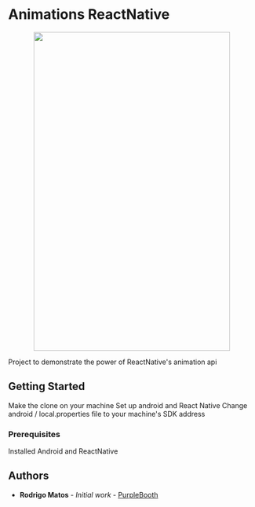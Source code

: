 # Animations ReactNative

<p align="center">
<img src="animation.gif" width="400" height="650" />
</p>
<!-- ![](animation.gif) -->

Project to demonstrate the power of ReactNative's animation api

## Getting Started

Make the clone on your machine
Set up android and React Native
Change android / local.properties file to your machine's SDK address

### Prerequisites

Installed Android and ReactNative

## Authors

- **Rodrigo Matos** - _Initial work_ - [PurpleBooth](https://github.com/rodrigomatosc)
